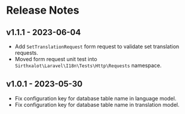 # Release Notes

## v1.1.1 - 2023-06-04

- Add `SetTranslationRequest` form request to validate set translation requests.
- Moved form request unit test into `Sirthxalot\Laravel\I18n\Tests\Http\Requests` namespace.

## v1.0.1 - 2023-05-30

- Fix configuration key for database table name in language model.
- Fix configuration key for database table name in translation model.
